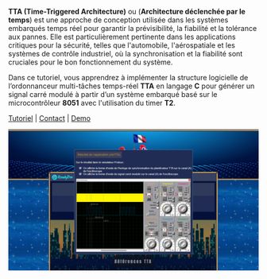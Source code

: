 **TTA (Time-Triggered Architecture)** ou (**Architecture déclenchée par le temps**) 
est une approche de conception utilisée dans les systèmes embarqués temps réel 
pour garantir la prévisibilité, la fiabilité et la tolérance aux pannes. 
Elle est particulièrement pertinente dans les applications critiques pour la sécurité, 
telles que l'automobile, l'aérospatiale et les systèmes de contrôle industriel, 
où la synchronisation et la fiabilité sont cruciales pour le bon fonctionnement du système.

Dans ce tutoriel, vous apprendrez à implémenter la structure logicielle de l’ordonnanceur 
multi-tâches temps-réel **TTA** en langage **C** pour générer un signal carré modulé 
à partir d’un système embarqué basé sur le microcontrôleur **8051** avec l'utilisation du timer **T2**.

[Tutoriel](https://readydev.ovh/home/tutoriels/embedsys/references-tta "Suivre le tutoriel sur ReadyDEV") |
[Contact](https://www.linkedin.com/in/tia-gerard-kesse/ "Contactez-moi sur LinkedIn") |
[Demo](https://www.linkedin.com/posts/tia-gerard-kesse_c-r%C3%A9f%C3%A9rences-tta-time-triggered-architecture-activity-7358278488631484416-sPiF?utm_source=share&utm_medium=member_desktop&rcm=ACoAABOftRsB0Rh0MlSyRYweX14f_pNxyDgEm70 "Suivre la demo sur LinkedIn")

[![demo.png](doc/demo.png "Suivre la démo sur LinkedIn")](https://www.linkedin.com/posts/tia-gerard-kesse_c-r%C3%A9f%C3%A9rences-tta-time-triggered-architecture-activity-7358278488631484416-sPiF?utm_source=share&utm_medium=member_desktop&rcm=ACoAABOftRsB0Rh0MlSyRYweX14f_pNxyDgEm70)
